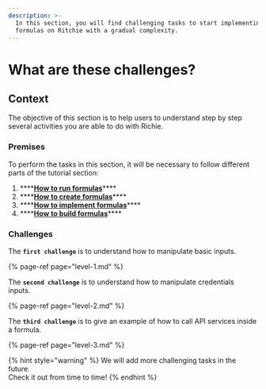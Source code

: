 ```yaml
---
description: >-
  In this section, you will find challenging tasks to start implementing simple
  formulas on Ritchie with a gradual complexity.
---
```


# What are these challenges?

## Context 

The objective of this section is to help users to understand step by step several activities  you are able to do with Richie.

### Premises

To perform the tasks in this section, it will be necessary to follow different parts of the tutorial section:

1. \*\*\*\*[**How to run formulas**](../how-to/how-to-run-formulas/)\*\*\*\*
2. \*\*\*\*[**How to create formulas**](../how-to/how-to-create-formulas.md)\*\*\*\*
3. \*\*\*\*[**How to implement formulas**](../how-to/implement-a-formula.md)\*\*\*\*
4. \*\*\*\*[**How to build formulas**](../how-to/build-a-formula.md)\*\*\*\*

### Challenges 

The **`first challenge`** is to understand how to manipulate basic inputs.

{% page-ref page="level-1.md" %}

The **`second challenge`** is to understand how to manipulate credentials inputs.

{% page-ref page="level-2.md" %}

The **`third challenge`** is to give an example of how to call API services inside a formula.

{% page-ref page="level-3.md" %}

{% hint style="warning" %}
We will add more challenging tasks in the future.   
Check it out from time to time!
{% endhint %}

